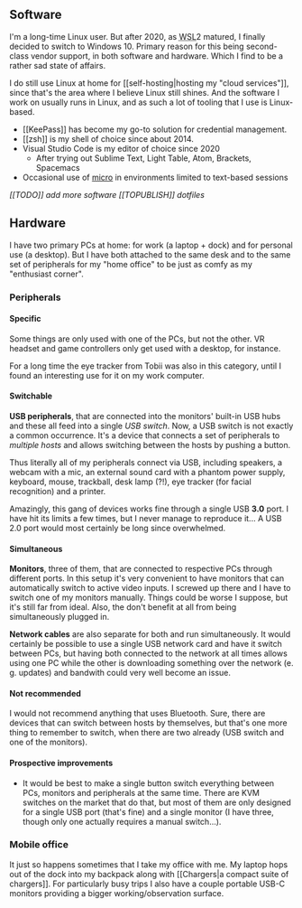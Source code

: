 ---
---

## Software

I'm a long-time Linux user. But after 2020, as <abbr title="Windows Subsystem for Linux">WSL</abbr>2 matured, I finally decided to switch to Windows 10. Primary reason for this being second-class vendor support, in both software and hardware. Which I find to be a rather sad state of affairs.

I do still use Linux at home for [[self-hosting|hosting my "cloud services"]], since that's the area where I believe Linux still shines. And the software I work on usually runs in Linux, and as such a lot of tooling that I use is Linux-based.

* [[KeePass]] has become my go-to solution for credential management.
* [[zsh]] is my shell of choice since about 2014.
* Visual Studio Code is my editor of choice since 2020
    * After trying out Sublime Text, Light Table, Atom, Brackets, Spacemacs
* Occasional use of [micro](https://micro-editor.github.io/) in environments limited to text-based sessions

*[[TODO]] add more software*
*[[TOPUBLISH]] dotfiles*

## Hardware

I have two primary PCs at home: for work (a laptop + dock) and for personal use (a desktop). But I have both attached to the same desk and to the same set of peripherals for my "home office" to be just as comfy as my "enthusiast corner".

### Peripherals

#### Specific

Some things are only used with one of the PCs, but not the other. VR headset and game controllers only get used with a desktop, for instance.

For a long time the eye tracker from Tobii was also in this category, until I found an interesting use for it on my work computer.

#### Switchable

**USB peripherals**, that are connected into the monitors' built-in USB hubs and these all feed into a single *USB switch*. Now, a USB switch is not exactly a common occurrence. It's a device that connects a set of peripherals to *multiple hosts* and allows switching between the hosts by pushing a button.

Thus literally all of my peripherals connect via USB, including speakers, a webcam with a mic, an external sound card with a phantom power supply, keyboard, mouse, trackball, desk lamp (?!), eye tracker (for facial recognition) and a printer.

Amazingly, this gang of devices works fine through a single USB **3.0** port. I have hit its limits a few times, but I never manage to reproduce it... A USB 2.0 port would most certainly be long since overwhelmed.

#### Simultaneous

**Monitors**, three of them, that are connected to respective PCs through different ports. In this setup it's very convenient to have monitors that can automatically switch to active video inputs. I screwed up there and I have to switch one of my monitors manually. Things could be worse I suppose, but it's still far from ideal. Also, the don't benefit at all from being simultaneously plugged in.

**Network cables** are also separate for both and run simultaneously. It would certainly be possible to use a single USB network card and have it switch between PCs, but having both connected to the network at all times allows using one PC while the other is downloading something over the network (e. g. updates) and bandwith could very well become an issue.

#### Not recommended

I would not recommend anything that uses Bluetooth. Sure, there are devices that can switch between hosts by themselves, but that's one more thing to remember to switch, when there are two already (USB switch and one of the monitors).

#### Prospective improvements

* It would be best to make a single button switch everything between PCs, monitors and peripherals at the same time. There are KVM switches on the market that do that, but most of them are only designed for a single USB port (that's fine) and a single monitor (I have three, though only one actually requires a manual switch...).

### Mobile office

It just so happens sometimes that I take my office with me. My laptop hops out of the dock into my backpack along with [[Chargers|a compact suite of chargers]]. For particularly busy trips I also have a couple portable USB-C monitors providing a bigger working/observation surface.
